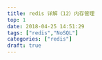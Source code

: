 ```yaml
---
title: redis 详解（12）内存管理
top: 1
date: 2018-04-25 14:51:29
tags: ["redis","NoSQL"]
categories: ["redis"]
draft: true
---
```

